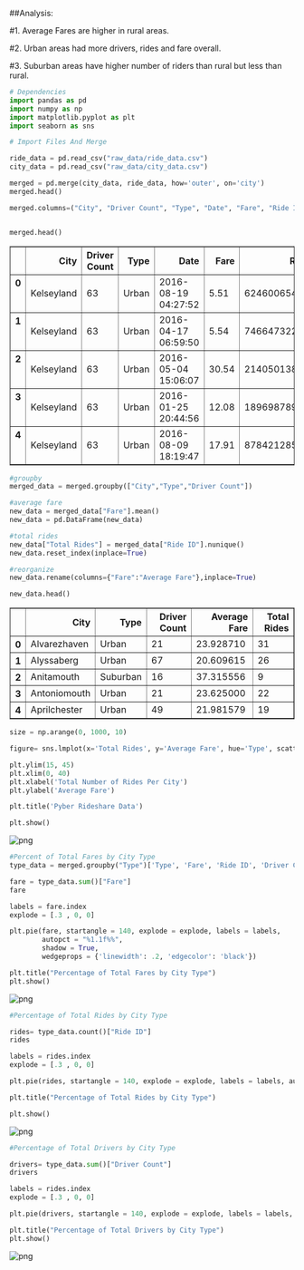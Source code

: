 
##Analysis:

#1. Average Fares are higher in rural areas.

#2. Urban areas had more drivers, rides and fare overall.

#3. Suburban areas have higher number of riders than rural but less than rural.


```python
# Dependencies
import pandas as pd
import numpy as np
import matplotlib.pyplot as plt
import seaborn as sns
```


```python
# Import Files And Merge

ride_data = pd.read_csv("raw_data/ride_data.csv")
city_data = pd.read_csv("raw_data/city_data.csv")

merged = pd.merge(city_data, ride_data, how='outer', on='city')
merged.head()

merged.columns=("City", "Driver Count", "Type", "Date", "Fare", "Ride ID")


merged.head()


```




<div>
<style>
    .dataframe thead tr:only-child th {
        text-align: right;
    }

    .dataframe thead th {
        text-align: left;
    }

    .dataframe tbody tr th {
        vertical-align: top;
    }
</style>
<table border="1" class="dataframe">
  <thead>
    <tr style="text-align: right;">
      <th></th>
      <th>City</th>
      <th>Driver Count</th>
      <th>Type</th>
      <th>Date</th>
      <th>Fare</th>
      <th>Ride ID</th>
    </tr>
  </thead>
  <tbody>
    <tr>
      <th>0</th>
      <td>Kelseyland</td>
      <td>63</td>
      <td>Urban</td>
      <td>2016-08-19 04:27:52</td>
      <td>5.51</td>
      <td>6246006544795</td>
    </tr>
    <tr>
      <th>1</th>
      <td>Kelseyland</td>
      <td>63</td>
      <td>Urban</td>
      <td>2016-04-17 06:59:50</td>
      <td>5.54</td>
      <td>7466473222333</td>
    </tr>
    <tr>
      <th>2</th>
      <td>Kelseyland</td>
      <td>63</td>
      <td>Urban</td>
      <td>2016-05-04 15:06:07</td>
      <td>30.54</td>
      <td>2140501382736</td>
    </tr>
    <tr>
      <th>3</th>
      <td>Kelseyland</td>
      <td>63</td>
      <td>Urban</td>
      <td>2016-01-25 20:44:56</td>
      <td>12.08</td>
      <td>1896987891309</td>
    </tr>
    <tr>
      <th>4</th>
      <td>Kelseyland</td>
      <td>63</td>
      <td>Urban</td>
      <td>2016-08-09 18:19:47</td>
      <td>17.91</td>
      <td>8784212854829</td>
    </tr>
  </tbody>
</table>
</div>




```python
#groupby
merged_data = merged.groupby(["City","Type","Driver Count"])

#average fare
new_data = merged_data["Fare"].mean()
new_data = pd.DataFrame(new_data)

#total rides
new_data["Total Rides"] = merged_data["Ride ID"].nunique()
new_data.reset_index(inplace=True)

#reorganize
new_data.rename(columns={"Fare":"Average Fare"},inplace=True)

new_data.head()
```




<div>
<style>
    .dataframe thead tr:only-child th {
        text-align: right;
    }

    .dataframe thead th {
        text-align: left;
    }

    .dataframe tbody tr th {
        vertical-align: top;
    }
</style>
<table border="1" class="dataframe">
  <thead>
    <tr style="text-align: right;">
      <th></th>
      <th>City</th>
      <th>Type</th>
      <th>Driver Count</th>
      <th>Average Fare</th>
      <th>Total Rides</th>
    </tr>
  </thead>
  <tbody>
    <tr>
      <th>0</th>
      <td>Alvarezhaven</td>
      <td>Urban</td>
      <td>21</td>
      <td>23.928710</td>
      <td>31</td>
    </tr>
    <tr>
      <th>1</th>
      <td>Alyssaberg</td>
      <td>Urban</td>
      <td>67</td>
      <td>20.609615</td>
      <td>26</td>
    </tr>
    <tr>
      <th>2</th>
      <td>Anitamouth</td>
      <td>Suburban</td>
      <td>16</td>
      <td>37.315556</td>
      <td>9</td>
    </tr>
    <tr>
      <th>3</th>
      <td>Antoniomouth</td>
      <td>Urban</td>
      <td>21</td>
      <td>23.625000</td>
      <td>22</td>
    </tr>
    <tr>
      <th>4</th>
      <td>Aprilchester</td>
      <td>Urban</td>
      <td>49</td>
      <td>21.981579</td>
      <td>19</td>
    </tr>
  </tbody>
</table>
</div>




```python
size = np.arange(0, 1000, 10)

figure= sns.lmplot(x='Total Rides', y='Average Fare', hue='Type', scatter_kws={"s": size, 'alpha':0.50,}, data=new_data, fit_reg=False)

plt.ylim(15, 45)
plt.xlim(0, 40)
plt.xlabel('Total Number of Rides Per City')
plt.ylabel('Average Fare')

plt.title('Pyber Rideshare Data')

plt.show()
```


![png](output_4_0.png)



```python
#Percent of Total Fares by City Type
type_data = merged.groupby("Type")['Type', 'Fare', 'Ride ID', 'Driver Count']

fare = type_data.sum()["Fare"]                           
fare

labels = fare.index
explode = [.3 , 0, 0]

plt.pie(fare, startangle = 140, explode = explode, labels = labels, 
        autopct = "%1.1f%%", 
        shadow = True, 
        wedgeprops = {'linewidth': .2, 'edgecolor': 'black'})

plt.title("Percentage of Total Fares by City Type")
plt.show()
```


![png](output_5_0.png)



```python
#Percentage of Total Rides by City Type

rides= type_data.count()["Ride ID"]
rides

labels = rides.index
explode = [.3 , 0, 0]

plt.pie(rides, startangle = 140, explode = explode, labels = labels, autopct = "%1.1f%%", shadow = True, wedgeprops = {'linewidth': .5, 'edgecolor': 'black'})

plt.title("Percentage of Total Rides by City Type")

plt.show()
```


![png](output_6_0.png)



```python
#Percentage of Total Drivers by City Type

drivers= type_data.sum()["Driver Count"]
drivers

labels = rides.index
explode = [.3 , 0, 0]

plt.pie(drivers, startangle = 140, explode = explode, labels = labels, autopct = "%1.1f%%", shadow = True, wedgeprops = {'linewidth': .5, 'edgecolor': 'black'})

plt.title("Percentage of Total Drivers by City Type")
plt.show()
```


![png](output_7_0.png)

